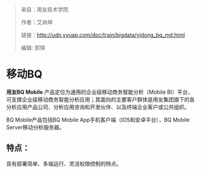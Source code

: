 > 来自：用友技术学院
> 
> 作者：艾尚坤
> 
> 链接：http://udn.yyuap.com/doc/train/bigdata/yidong_bq_md.html
> 
> 编辑: 郭琪

# 移动BQ

**用友BQ Mobile** 产品定位为通用的企业级移动商务智能分析（Mobile BI）平台，可支撑企业级移动商务智能分析应用；其面向的主要客户群体是用友集团旗下的各分析应用产品公司、分析应用咨询和开发伙伴、以及终端企业客户或公共组织。

BQ Mobile产品包括BQ Mobile App手机客户端（IOS和安卓平台），BQ Mobile Server移动分析服务器。

## 特点：

具有部署简单、多端运行、灵活权限控制的特点。

